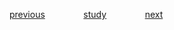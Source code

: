 
<a href="https://github.com/raphaelkaique1/study/blob/main/5-desenvolvimento_web/5.4-seguranca_autenticacao_e_autorizacao/seguranca_de_rede.md">previous</a>⠀⠀⠀⠀⠀⠀<a href="https://github.com/raphaelkaique1/study#seguranca_autenticacao_e_autorizacao">study</a>⠀⠀⠀⠀⠀⠀<a href="https://github.com/raphaelkaique1/study/blob/main/5-desenvolvimento_web/5.4-seguranca_autenticacao_e_autorizacao/owasp_top_10.md">next</a>